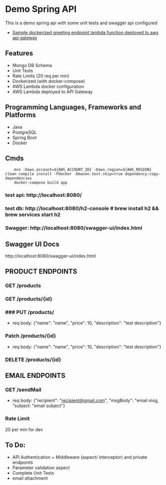 # Demo Spring API
This is a demo spring api with some unit tests and swagger api configured

* [Sample dockerized greeting endpoint lambda function deployed to aws api gateway](https://w2p5wlkwe2.execute-api.us-east-2.amazonaws.com/dev/greeting/Name)

## Features
 - Mongo DB Schema
 - Unit Tests
 - Rate Limits (20 req per min)
 - Dockerized (with docker-compose)
 - AWS Lambda docker configuration
 - AWS Lambda deployed to API Gateway 

## Programming Languages, Frameworks and Platforms
 - Java
 - PostgreSQL
 - Spring Boot
 - Docker

## Cmds
```
    mvn -Daws.account=${AWS_ACCOUNT_ID} -Daws.region=${AWS_REGION} clean compile install -Pdocker -Dmaven.test.skip=true dependency:copy-dependencies  
    docker-compose build app
```

### test api: http://localhost:8080/
### test db: http://localhost:8080/h2-console # brew install h2 && brew services start h2
### Swagger: http://localhost:8080/swagger-ui/index.html

## Swagger UI Docs
http://localhost:8080/swagger-ui/index.html

## PRODUCT ENDPOINTS
### GET /products
### GET /products/{id}
### ### PUT /products/ 
 - req body: {"name": "name", "price": 10, "description": "test description"}
### Patch /products/{id}
 - req body: {"name": "name", "price": 10, "description": "test description"}
### DELETE /products/{id}

## EMAIL ENDPOINTS
### GET /sendMail
 - req body: {"recipient": "recipient@gmail.com", "msgBody": "email msg, "subject: "email subject"}

### Rate Limit
20 per min for dev

## To Do:
 - API Authentication + Middleware (aspect/ interceptor) and private endpoints
 - Parameter validation aspect
 - Complete Unit Tests
 - email attachment

